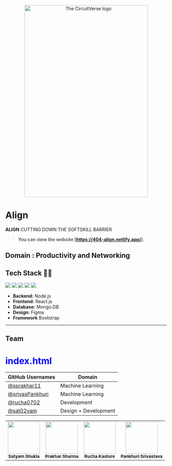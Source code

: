 <p align = "center"><img width="385px" height="597.83px" src="https://res.cloudinary.com/de4by5q8o/image/upload/v1667713496/Group_3_vsfogd.png" alt="The CircuitVerse logo" width="400"/></p>

# Align

<p><b>ALIGN</b> CUTTING DOWN THE SOFTSKILL BARRIER</p>

> **You can view the website [https://404-align.netlify.app/).**
## Domain : Productivity and Networking

## Tech Stack 👨‍💻

<img src="https://img.shields.io/badge/html5%20-%23E34F26.svg?&style=for-the-badge&logo=html5&logoColor=white"/> <img src="https://img.shields.io/badge/css3%20-%231572B6.svg?&style=for-the-badge&logo=css3&logoColor=white"/> <img src="https://img.shields.io/badge/javascript%20-%23323330.svg?&style=for-the-badge&logo=javascript&logoColor=%23F7DF1E"/> <img src="https://img.shields.io/badge/bootstrap%20-%231210B1.svg?&style=for-the-badge&logo=bootstrap&logoColor=white"/> <img src="https://img.shields.io/badge/github%20-%23121011.svg?&style=for-the-badge&logo=github&logoColor=white"/>

- **Backend:**  Node.js
- **Frontend:** React.js
- **Database:** Mongo.DB
- **Design:**   Figma
- **Framework** Bootstrap

---

## Team
<h1 style="color:blue">index.html</h1>

| GitHub Usernames                                       | Domain               |
| ------------------------------------------------------ | -------------------- |
| [@sprakhar11](https://github.com/sprakhar11)           | Machine Learning     |
| [@srivasPankhuri](https://github.com/srivasPankhuri)   | Machine Learning     |
| [@rucha0702](https://github.com/rucha0702)             | Development          |
| [@sat02yam](https://github.com/sat02yam)     | Design + Development |


<table>
  <tr>
    <td align="center"><a target="blank" href="https://www.linkedin.com/in/sat02yam/"><img src="	https://res.cloudinary.com/dfyny8h4v/image/upload/…09524/Portfolio/20221028_195644-01_2_1_ispn1c.png" width="100px;" alt=""/><br /><sub><b>Satyam Shukla</b></sub></a><br /></td>
    <td align="center"><a target="blank" href="https://www.linkedin.com/in/sprakhar07/"><img src="https://res.cloudinary.com/dfyny8h4v/image/upload/v1667709524/Portfolio/20221028_195644-01_2_2_abb2gy.png" width="100px;" alt=""/><br /><sub><b>Prakhar Sharma</b></sub></a><br /></td>
    <td align="center"><a target="blank" href="https://www.linkedin.com/in/rucha-kasture-02/"><img src="https://res.cloudinary.com/dfyny8h4v/image/upload/v1667709525/Portfolio/IMG_2574_hshu31.png" width="100px;" alt=""/><br /><sub><b>Rucha Kasture</b></sub></a><br /></td>
    <td align="center"><a target="blank" href="https://www.linkedin.com/in/pankhurisrivastava2001/"><img src="https://res.cloudinary.com/dfyny8h4v/image/upload/v1667709524/Portfolio/Photo_i42szq.png" width="100px;" alt=""/><br /><sub><b>Pankhuri Srivastava</b></sub></a><br /></td>
    
    
  </tr>
</table>
